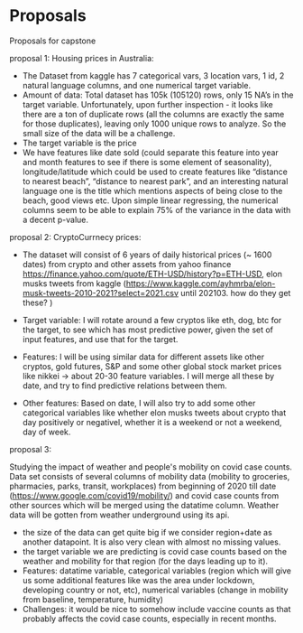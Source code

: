# Proposals
Proposals for capstone

proposal 1:
Housing prices in Australia:
- The Dataset from kaggle has 7 categorical vars, 3 location vars, 1 id, 2 natural language columns, and one numerical target variable. 
- Amount of data: Total dataset has 105k (105120) rows, only 15 NA’s in the target variable. Unfortunately, upon further inspection - it looks like there are a ton of duplicate rows (all the columns are exactly the same for those duplicates), leaving only 1000 unique rows to analyze. So the small size of the data will be a challenge. 
- The target variable is the price
- We have features like date sold (could separate this feature into year and month features to see if there is some element of seasonality), longitude/latitude which could be used to create  features like “distance to nearest beach”, “distance to nearest park”, and an interesting natural language one is the title which mentions aspects of being close to the beach, good views etc. Upon simple linear regressing, the numerical columns seem to be able to explain 75% of the variance in the data with a decent p-value.

proposal 2:
CryptoCurrnecy prices:
- The dataset will consist of 6 years of daily historical prices (~ 1600 dates) from crypto and other assets from yahoo finance https://finance.yahoo.com/quote/ETH-USD/history?p=ETH-USD, elon musks tweets from kaggle (https://www.kaggle.com/ayhmrba/elon-musk-tweets-2010-2021?select=2021.csv until 202103. how do they get these? ) 
- Target variable: I will rotate around a few cryptos like eth, dog, btc for the target, to see which has most predictive power, given the set of input features, and use that for the target. 
- Features: I will be using similar data for different assets like other cryptos, gold futures, S&P and some other global stock market prices like nikkei -> about 20-30 feature variables. I will merge all these by date, and try to find predictive relations between them. 
 
- Other features: Based on date, I will also try to add some other categorical variables like whether elon musks tweets about crypto that day positively or negativel, whether it is a weekend or not a weekend, day of week. 

proposal 3:

Studying the impact of weather and people's mobility on covid case counts.  
Data set consists of several columns of mobility data (mobility to groceries, pharmacies, parks, transit, workplaces) from beginning of 2020 till date (https://www.google.com/covid19/mobility/) and covid case counts from other sources which will be merged using the datatime column. Weather data will be gotten from weather underground using its api.
- the size of the data can get quite big if we consider region+date as another datapoint. It is also very clean with almost no missing values.
- the target variable we are predicting is covid case counts based on the weather and mobility for that region (for the days leading up to it). 
- Features:  datatime variable, categorical variables (region which will give us some additional features like was the area under lockdown, developing country or not, etc), numerical variables (change in mobility from baseline, temperature, humidity)
- Challenges: it would be nice to somehow include vaccine counts as that probably affects the covid case counts, especially in recent months.



